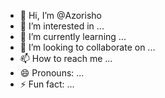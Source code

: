 - 👋 Hi, I’m @Azorisho
- 👀 I’m interested in ...
- 🌱 I’m currently learning ...
- 💞️ I’m looking to collaborate on ...
- 📫 How to reach me ...
- 😄 Pronouns: ...
- ⚡ Fun fact: ...

<!---
Azorisho/Azorisho is a ✨ special ✨ repository because its `README.md` (this file) appears on your GitHub profile.
You can click the Preview link to take a look at your changes.
--->
